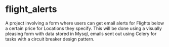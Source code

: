 # flight_alerts
A project involving a form where users can get email alerts for Flights below a certain price for Locations they specify. This will be done using a visually pleasing form with data stored in Mysql, emails sent out using Celery for tasks with a circuit breaker design pattern.
